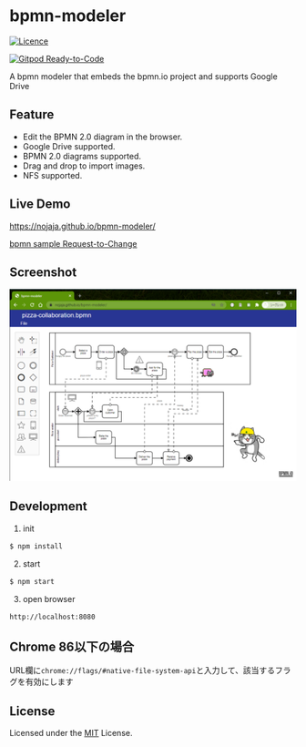 # bpmn-modeler

[![Licence](https://img.shields.io/badge/License-MIT-green.svg?style=flat-square)](LICENSE) 

[![Gitpod Ready-to-Code](https://img.shields.io/badge/Gitpod-Ready--to--Code-blue?logo=gitpod)](https://gitpod.io/#https://github.com/nojaja/bpmn-modeler) 

A bpmn modeler that embeds the bpmn.io project and supports Google Drive

## Feature
* Edit the BPMN 2.0 diagram in the browser.
* Google Drive supported.
* BPMN 2.0 diagrams supported.
* Drag and drop to import images.
* NFS supported.

## Live Demo
https://nojaja.github.io/bpmn-modeler/

[bpmn sample Request-to-Change](https://nojaja.github.io/bpmn-modeler/?q=https://gist.githubusercontent.com/nojaja/4d673f3630af3f7393d3ecf829b9ad90/raw/91bf28c1e432c3fe73beee5e8920c843f19d161c/Request-to-Change.bpmn.svg)

## Screenshot
![screenshot](/assets/screenshots/bpmn-modeler.png)

## Development
1. init
```sh
$ npm install
```

2. start
```sh
$ npm start
```

3. open browser
```
http://localhost:8080
```
## Chrome 86以下の場合
URL欄に`chrome://flags/#native-file-system-api`と入力して、該当するフラグを有効にします

## License

Licensed under the [MIT](LICENSE) License.
